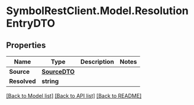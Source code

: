 # SymbolRestClient.Model.ResolutionEntryDTO

## Properties

Name | Type | Description | Notes
------------ | ------------- | ------------- | -------------
**Source** | [**SourceDTO**](SourceDTO.md) |  | 
**Resolved** | **string** |  | 

[[Back to Model list]](../README.md#documentation-for-models) [[Back to API list]](../README.md#documentation-for-api-endpoints) [[Back to README]](../README.md)

